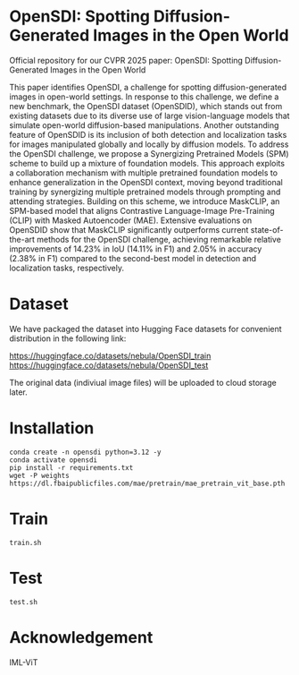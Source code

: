 # OpenSDI: Spotting Diffusion-Generated Images in the Open World
Official repository for our CVPR 2025 paper:
OpenSDI: Spotting Diffusion-Generated Images in the Open World

This paper identifies OpenSDI, a challenge for spotting diffusion-generated images in open-world settings. In response to this challenge, we define a new benchmark, the OpenSDI dataset (OpenSDID), which stands out from existing datasets due to its diverse use of large vision-language models that simulate open-world diffusion-based manipulations. Another outstanding feature of OpenSDID is its inclusion of both detection and localization tasks for images manipulated globally and locally by diffusion models. To address the OpenSDI challenge, we propose a Synergizing Pretrained Models (SPM) scheme to build up a mixture of foundation models. This approach exploits a collaboration mechanism with multiple pretrained foundation models to enhance generalization in the OpenSDI context, moving beyond traditional training by synergizing multiple pretrained models through prompting and attending strategies. Building on this scheme, we introduce MaskCLIP, an SPM-based model that aligns Contrastive Language-Image Pre-Training (CLIP) with Masked Autoencoder (MAE). Extensive evaluations on OpenSDID show that MaskCLIP significantly outperforms current state-of-the-art methods for the OpenSDI challenge, achieving remarkable relative improvements of 14.23% in IoU (14.11% in F1) and 2.05% in accuracy (2.38% in F1) compared to the second-best model in detection and localization tasks, respectively.


# Dataset
We have packaged the dataset into Hugging Face datasets for convenient distribution in the following link:

https://huggingface.co/datasets/nebula/OpenSDI_train
https://huggingface.co/datasets/nebula/OpenSDI_test

The original data (indiviual image files) will be uploaded to cloud storage later.


# Installation
```
conda create -n opensdi python=3.12 -y
conda activate opensdi
pip install -r requirements.txt
wget -P weights https://dl.fbaipublicfiles.com/mae/pretrain/mae_pretrain_vit_base.pth
```

# Train
```
train.sh
```

# Test
```
test.sh
```


# Acknowledgement

IML-ViT
